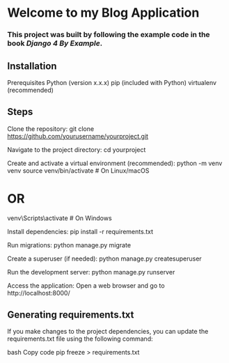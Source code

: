 # Welcome to my Blog Application

### This project was built by following the example code in the book *Django 4 By Example*.

## Installation
Prerequisites
Python (version x.x.x)
pip (included with Python)
virtualenv (recommended)

## Steps
Clone the repository:
git clone https://github.com/yourusername/yourproject.git

Navigate to the project directory:
cd yourproject

Create and activate a virtual environment (recommended):
python -m venv venv
source venv/bin/activate      # On Linux/macOS
# OR
venv\Scripts\activate         # On Windows

Install dependencies:
pip install -r requirements.txt

Run migrations:
python manage.py migrate

Create a superuser (if needed):
python manage.py createsuperuser

Run the development server:
python manage.py runserver

Access the application:
Open a web browser and go to http://localhost:8000/

## Generating requirements.txt
If you make changes to the project dependencies, you can update the requirements.txt file using the following command:

bash
Copy code
pip freeze > requirements.txt
